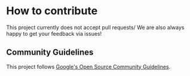 # How to contribute

This project currently does not accept pull requests/ We are also always happy to get your feedback via issues!

## Community Guidelines

This project follows
[Google's Open Source Community Guidelines](https://opensource.google/conduct/).
